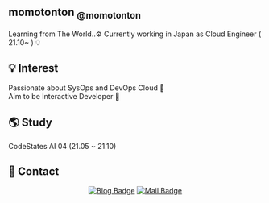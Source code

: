 ## momotonton <sub> @momotonton</sub>

Learning from The World..⚙
Currently working in Japan as Cloud Engineer ( 21.10~ ) 💡 <br>

## 💡  Interest

Passionate about SysOps and DevOps Cloud 🚄 <br>
Aim to be Interactive Developer 🐣 

## 🌎  Study

CodeStates AI 04 (21.05 ~ 21.10)

## 🌈 Contact
<div align=center>
  
[![Blog Badge](http://img.shields.io/badge/-Blog-blueviolet?style=flat-square&logo=FF5722&link=https://momotonton.tistory.com/)](https://momotonton.tistory.com/)
[![Mail Badge](https://img.shields.io/badge/-Mail-d14836?style=flat-square&logo=Gmail&logoColor=white&link=:mailto:justartwo@gmail.com)](mailto:justartwo@gmail.com)
<!--[![Instagram Badge](https://img.shields.io/badge/-Instagram-E4405F?style=flat-square&logo=instagram&logoColor=white&link=https://www.instagram.com/momotontonko/)](https://www.instagram.com/momotontonko/) 
[![Youtube Badge](https://img.shields.io/badge/Youtube-ff0000?style=flat-square&logo=youtube&link=https://www.youtube.com/channel/UC3NTLTJXJOK7wQLBMkqSBJg)](https://www.youtube.com/channel/UC3NTLTJXJOK7wQLBMkqSBJg/featured)-->

</div>
